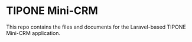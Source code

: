 # TIPONE Mini-CRM
This repo contains the files and documents for the Laravel-based TIPONE Mini-CRM application.
